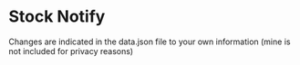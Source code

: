 # Stock Notify

Changes are indicated in the data.json file to your own information
(mine is not included for privacy reasons)

